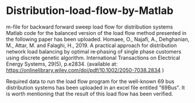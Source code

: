 # Distribution-load-flow-by-Matlab
m-file for backward forward sweep load flow for distribution systems
Matlab code for the balanced version of the load flow method presented in the following paper has been uploaded.
Homaee, O., Najafi, A., Dehghanian, M., Attar, M. and Falaghi, H., 2019. A practical approach for distribution network load balancing by optimal re‐phasing of single phase customers using discrete genetic algorithm. International Transactions on Electrical Energy Systems, 29(5), p.e2834. (available at: https://onlinelibrary.wiley.com/doi/pdf/10.1002/2050-7038.2834 )

Required data to run the load flow program for the well-known 69 bus distribution systems has been uploaded in an excel file entitled "69Bus". It is worth mentioning that the result of this load flow has been verified.
